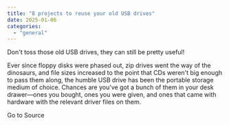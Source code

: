 ```yaml
---
title: "8 projects to reuse your old USB drives"
date: 2025-01-06
categories: 
  - "general"
---
```


Don't toss those old USB drives, they can still be pretty useful!

Ever since floppy disks were phased out, zip drives went the way of the dinosaurs, and file sizes increased to the point that CDs weren't big enough to pass them along, the humble USB drive has been the portable storage medium of choice. Chances are you've got a bunch of them in your desk drawer—ones you bought, ones you were given, and ones that came with hardware with the relevant driver files on them.

Go to Source

